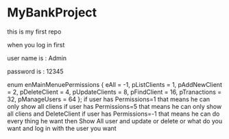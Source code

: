 # MyBankProject
this is my first repo


when you log in first 


user name is : Admin



password  is :  12345







enum enMainMenuePermissions { eAll = -1, pListClients = 1, pAddNewClient = 2, pDeleteClient = 4, pUpdateClients = 8, pFindClient = 16, pTranactions = 32, pManageUsers = 64 };
if user has Permissions=1  that means he can only show all cliens
if user has Permissions=5  that means he can only show all cliens and DeleteClient
if user has Permissions=-1  that means he can do every thing he want
then Show All user and update or delete or what do you want and log in with  the user you want 
